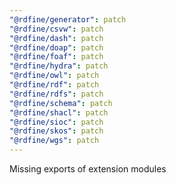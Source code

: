 ```yaml
---
"@rdfine/generator": patch
"@rdfine/csvw": patch
"@rdfine/dash": patch
"@rdfine/doap": patch
"@rdfine/foaf": patch
"@rdfine/hydra": patch
"@rdfine/owl": patch
"@rdfine/rdf": patch
"@rdfine/rdfs": patch
"@rdfine/schema": patch
"@rdfine/shacl": patch
"@rdfine/sioc": patch
"@rdfine/skos": patch
"@rdfine/wgs": patch
---
```


Missing exports of extension modules
